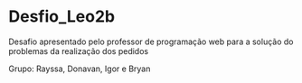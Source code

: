 # Desfio_Leo2b
Desafio apresentado pelo professor de programação web para a solução do problemas da realização dos pedidos 

Grupo: Rayssa, Donavan, Igor e Bryan
